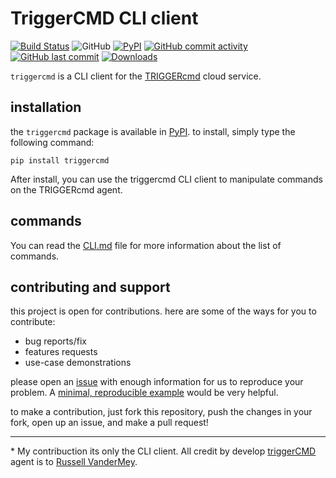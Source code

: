 # TriggerCMD CLI client
[![Build Status](https://app.travis-ci.com/GussSoares/triggercmd-cli.svg?branch=main)](https://app.travis-ci.com/GussSoares/triggercmd-cli)
![GitHub](https://img.shields.io/github/license/GussSoares/triggercmd-cli.svg)
[![PyPI](https://img.shields.io/pypi/v/triggercmd.svg)](http://pypi.org/project/triggercmd/)
[![GitHub commit activity](https://img.shields.io/github/commit-activity/w/GussSoares/triggercmd-cli.svg)](https://github.com/GussSoares/triggercmd/pulse)
[![GitHub last commit](https://img.shields.io/github/last-commit/GussSoares/triggercmd-cli.svg)](https://github.com/GussSoares/triggercmd-cli/commit/main)
[![Downloads](https://pepy.tech/badge/triggercmd)](https://pepy.tech/project/triggercmd)


`triggercmd` is a CLI client for the [TRIGGERcmd][1] cloud service.

## installation
the `triggercmd` package is available in [PyPI](https://pypi.org/project/triggercmd/). to install, simply type the following command:
```
pip install triggercmd
```
After install, you can use the triggercmd CLI client to manipulate commands on the TRIGGERcmd agent.

## commands

You can read the [CLI.md](https://github.com/GussSoares/triggercmd-cli/blob/main/CLI.md) file for more information about the list of commands.


## contributing and support

this project is open for contributions. here are some of the ways for you to contribute:
 - bug reports/fix
 - features requests
 - use-case demonstrations

please open an [issue](https://github.com/GussSoares/triggercmd-cli/issues) with enough information for us to reproduce your problem. A [minimal, reproducible example](https://stackoverflow.com/help/minimal-reproducible-example) would be very helpful.

to make a contribution, just fork this repository, push the changes in your fork, open up an issue, and make a pull request!


---
\* My contribuction its only the CLI client. All credit by develop [triggerCMD][1] agent is to [Russell VanderMey](https://github.com/rvmey/).


[1]: https://www.triggercmd.com/
